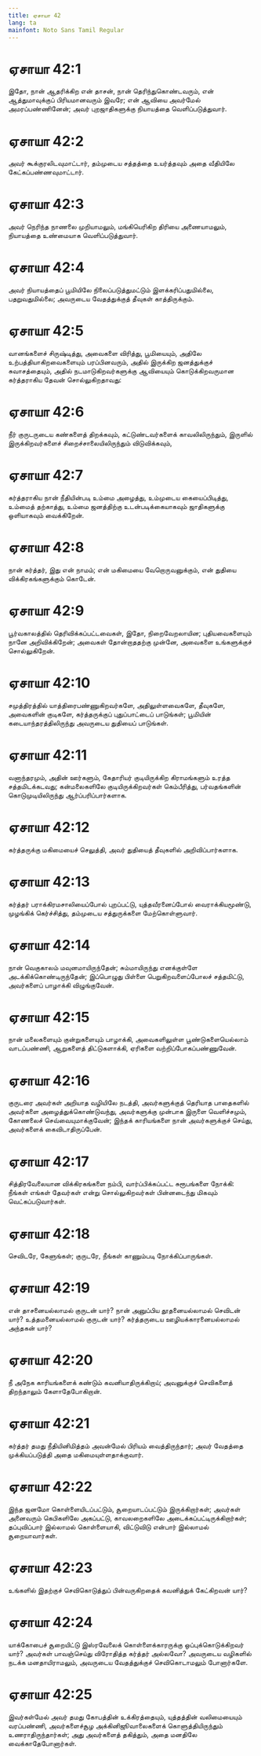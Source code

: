 ```yaml
---
title: ஏசாயா 42
lang: ta
mainfont: Noto Sans Tamil Regular
---
```


# ஏசாயா 42:1

இதோ, நான் ஆதரிக்கிற என் தாசன், நான் தெரிந்துகொண்டவரும், என் ஆத்துமாவுக்குப் பிரியமானவரும் இவரே; என் ஆவியை அவர்மேல் அமரப்பண்ணினேன்; அவர் புறஜாதிகளுக்கு நியாயத்தை வெளிப்படுத்துவார்.

# ஏசாயா 42:2

அவர் கூக்குரலிடவுமாட்டார், தம்முடைய சத்தத்தை உயர்த்தவும் அதை வீதியிலே கேட்கப்பண்ணவுமாட்டார்.

# ஏசாயா 42:3

அவர் நெரிந்த நாணலை முறியாமலும், மங்கியெரிகிற திரியை அணையாமலும், நியாயத்தை உண்மையாக வெளிப்படுத்துவார்.

# ஏசாயா 42:4

அவர் நியாயத்தைப் பூமியிலே நிலைப்படுத்துமட்டும் இளக்கரிப்பதுமில்லை, பதறுவதுமில்லை; அவருடைய வேதத்துக்குத் தீவுகள் காத்திருக்கும்.

# ஏசாயா 42:5

வானங்களைச் சிருஷ்டித்து, அவைகளை விரித்து, பூமியையும், அதிலே உற்பத்தியாகிறவைகளையும் பரப்பினவரும், அதில் இருக்கிற ஜனத்துக்குச் சுவாசத்தையும், அதில் நடமாடுகிறவர்களுக்கு ஆவியையும் கொடுக்கிறவருமான கர்த்தராகிய தேவன் சொல்லுகிறதாவது:

# ஏசாயா 42:6

நீர் குருடருடைய கண்களைத் திறக்கவும், கட்டுண்டவர்களைக் காவலிலிருந்தும், இருளில் இருக்கிறவர்களைச் சிறைச்சாலையிலிருந்தும் விடுவிக்கவும்,

# ஏசாயா 42:7

கர்த்தராகிய நான் நீதியின்படி உம்மை அழைத்து, உம்முடைய கையைப்பிடித்து, உம்மைத் தற்காத்து, உம்மை ஜனத்திற்கு உடன்படிக்கையாகவும் ஜாதிகளுக்கு ஒளியாகவும் வைக்கிறேன்.

# ஏசாயா 42:8

நான் கர்த்தர், இது என் நாமம்; என் மகிமையை வேறொருவனுக்கும், என் துதியை விக்கிரகங்களுக்கும் கொடேன்.

# ஏசாயா 42:9

பூர்வகாலத்தில் தெரிவிக்கப்பட்டவைகள், இதோ, நிறைவேறலாயின; புதியவைகளையும் நானே அறிவிக்கிறேன்; அவைகள் தோன்றாததற்கு முன்னே, அவைகளை உங்களுக்குச் சொல்லுகிறேன்.

# ஏசாயா 42:10

சமுத்திரத்தில் யாத்திரைபண்ணுகிறவர்களே, அதிலுள்ளவைகளே, தீவுகளே, அவைகளின் குடிகளே, கர்த்தருக்குப் புதுப்பாட்டைப் பாடுங்கள்; பூமியின் கடையாந்தரத்திலிருந்து அவருடைய துதியைப் பாடுங்கள்.

# ஏசாயா 42:11

வனாந்தரமும், அதின் ஊர்களும், கேதாரியர் குடியிருக்கிற கிராமங்களும் உரத்த சத்தமிடக்கடவது; கன்மலைகளிலே குடியிருக்கிறவர்கள் கெம்பீரித்து, பர்வதங்களின் கொடுமுடியிலிருந்து ஆர்ப்பரிப்பார்களாக.

# ஏசாயா 42:12

கர்த்தருக்கு மகிமையைச் செலுத்தி, அவர் துதியைத் தீவுகளில் அறிவிப்பார்களாக.

# ஏசாயா 42:13

கர்த்தர் பராக்கிரமசாலியைப்போல் புறப்பட்டு, யுத்தவீரனைப்போல் வைராக்கியமூண்டு, முழங்கிக் கெர்ச்சித்து, தம்முடைய சத்துருக்களை மேற்கொள்ளுவார்.

# ஏசாயா 42:14

நான் வெகுகாலம் மவுனமாயிருந்தேன்; சும்மாயிருந்து எனக்குள்ளே அடக்கிக்கொண்டிருந்தேன்; இப்பொழுது பிள்ளை பெறுகிறவளைப்போலச் சத்தமிட்டு, அவர்களைப் பாழாக்கி விழுங்குவேன்.

# ஏசாயா 42:15

நான் மலைகளையும் குன்றுகளையும் பாழாக்கி, அவைகளிலுள்ள பூண்டுகளையெல்லாம் வாடப்பண்ணி, ஆறுகளைத் திட்டுகளாக்கி, ஏரிகளை வற்றிப்போகப்பண்ணுவேன்.

# ஏசாயா 42:16

குருடரை அவர்கள் அறியாத வழியிலே நடத்தி, அவர்களுக்குத் தெரியாத பாதைகளில் அவர்களை அழைத்துக்கொண்டுவந்து, அவர்களுக்கு முன்பாக இருளை வெளிச்சமும், கோணலைச் செவ்வையுமாக்குவேன்; இந்தக் காரியங்களை நான் அவர்களுக்குச் செய்து, அவர்களைக் கைவிடாதிருப்பேன்.

# ஏசாயா 42:17

சித்திரவேலையான விக்கிரகங்களை நம்பி, வார்ப்பிக்கப்பட்ட சுரூபங்களை நோக்கி: நீங்கள் எங்கள் தேவர்கள் என்று சொல்லுகிறவர்கள் பின்னடைந்து மிகவும் வெட்கப்படுவார்கள்.

# ஏசாயா 42:18

செவிடரே, கேளுங்கள்; குருடரே, நீங்கள் காணும்படி நோக்கிப்பாருங்கள்.

# ஏசாயா 42:19

என் தாசனையல்லாமல் குருடன் யார்? நான் அனுப்பிய தூதனையல்லாமல் செவிடன் யார்? உத்தமனையல்லாமல் குருடன் யார்? கர்த்தருடைய ஊழியக்காரனையல்லாமல் அந்தகன் யார்?

# ஏசாயா 42:20

நீ அநேக காரியங்களைக் கண்டும் கவனியாதிருக்கிறாய்; அவனுக்குச் செவிகளைத் திறந்தாலும் கேளாதேபோகிறான்.

# ஏசாயா 42:21

கர்த்தர் தமது நீதியினிமித்தம் அவன்மேல் பிரியம் வைத்திருந்தார்; அவர் வேதத்தை முக்கியப்படுத்தி அதை மகிமையுள்ளதாக்குவார்.

# ஏசாயா 42:22

இந்த ஜனமோ கொள்ளையிடப்பட்டும், சூறையாடப்பட்டும் இருக்கிறார்கள்; அவர்கள் அனைவரும் கெபிகளிலே அகப்பட்டு, காவலறைகளிலே அடைக்கப்பட்டிருக்கிறார்கள்; தப்புவிப்பார் இல்லாமல் கொள்ளையாகி, விட்டுவிடு என்பார் இல்லாமல் சூறையாவார்கள்.

# ஏசாயா 42:23

உங்களில் இதற்குச் செவிகொடுத்துப் பின்வருகிறதைக் கவனித்துக் கேட்கிறவன் யார்?

# ஏசாயா 42:24

யாக்கோபைச் சூறையிட்டு இஸ்ரவேலைக் கொள்ளைக்காரருக்கு ஒப்புக்கொடுக்கிறவர் யார்? அவர்கள் பாவஞ்செய்து விரோதித்த கர்த்தர் அல்லவோ? அவருடைய வழிகளில் நடக்க மனதாயிராமலும், அவருடைய வேதத்துக்குச் செவிகொடாமலும் போனார்களே.

# ஏசாயா 42:25

இவர்கள்மேல் அவர் தமது கோபத்தின் உக்கிரத்தையும், யுத்தத்தின் வலிமையையும் வரப்பண்ணி, அவர்களைச்சூழ அக்கினிஜூவாலைகளைக் கொளுத்தியிருந்தும் உணராதிருந்தார்கள்; அது அவர்களைத் தகித்தும், அதை மனதிலே வைக்காதேபோனார்கள்.

